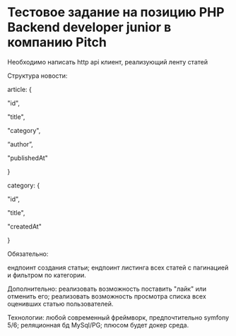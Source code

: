 # Тестовое задание на позицию PHP Backend developer junior в компанию Pitch


Необходимо написать http api клиент, реализующий ленту статей

Структура новости:

article: {

"id",

"title",

"category",

“author”,

"publishedAt"

}

category: {

"id",

"title",

"createdAt"

}

Обязательно:

ендпоинт создания статьи; ендпоинт листинга всех статей с пагинацией и фильтром по категории.

Дополнительно: реализовать возможность поставить "лайк" или отменить его; реализовать возможность просмотра списка всех оценивших статью пользователей.

Технологии: любой современный фреймворк, предпочтительно symfony 5/6; реляционная бд MySql/PG; плюсом будет докер среда.
